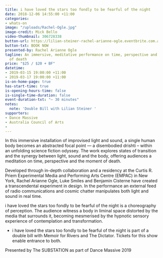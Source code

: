 ```yaml
---
title: i have loved the stars too fondly to be fearful of the night
date: 2018-12-06 14:55:00 +11:00
categories:
- whats-on
image: "/uploads/Rachel-Ogle.jpg"
image-credit: Mick Bello
video-thumbnail: 306728338
button-url: https://lilian-steiner-rachel-arianne-ogle.eventbrite.com.au
button-txt: BOOK NOW
presented-by: Rachel Arianne Ogle
tagline: An immersive, meditative performance on time, perspective and the moment
  of death
price: "$25 / $20 + BF"
datetime:
- 2019-03-15 19:00:00 +11:00
- 2019-03-17 19:00:00 +11:00
is-on-home-page: true
has-start-time: true
is-opening-hours-time: false
is-single-time-duration: false
event-duration-txt: "– 30 minutes"
notes:
  note: 'Double Bill with Lilian Steiner '
supporters:
- Dance Massive
- Australia Council of Arts
- 
---
```


In this immersive installation of improvised light and sound, a single human body becomes an abstracted focal point — a disembodied drishti – within an unfolding science fiction odyssey. The work explores states of transition and the synergy between light, sound and the body, offering audiences a meditation on time, perspective and the moment of death.

Developed through in-depth collaboration and a residency at the Curtis R. Priem Experimental Media and Performing Arts Centre (EMPAC) in New York, Rachel Arianne Ogle, Luke Smiles and Benjamin Cisterne have created a transcendental experiment in design. In the performance an external feed of radio communications and cosmic chatter manipulates both light and sound in real time.

i have loved the stars too fondly to be fearful of the night is a choreography of perception. The audience witness a body in liminal space distorted by the media that surrounds it, becoming mesmerised by the hypnotic sensory experience of contemplation and transformation.

* i have loved the stars too fondly to be fearful of the night is part of a double bill with Memoir for Rivers and The Dictator. Tickets for this show enable entrance to both.

Presented by The SUBSTATION as part of Dance Massive 2019